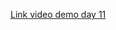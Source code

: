 [Link video demo day 11](https://www.youtube.com/watch?v=QkwYUKbscQg&list=PLSpCQre3PzmVdugqY_dFdY7fvU0l-KM71&index=8)
